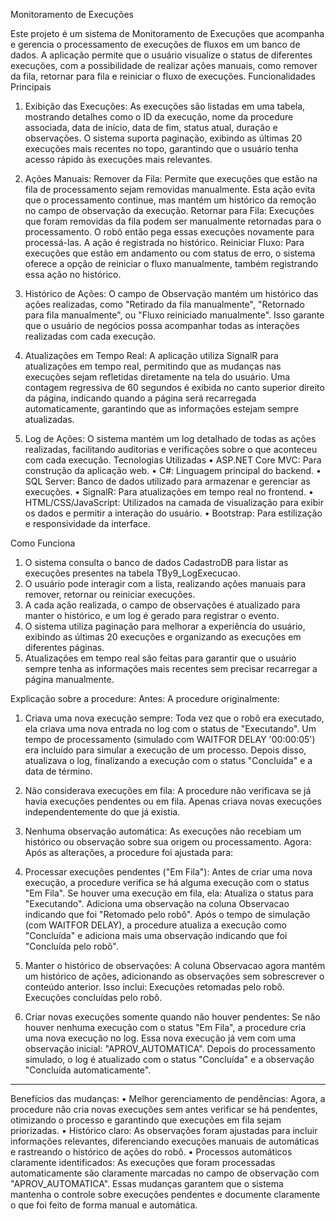 Monitoramento de Execuções

Este projeto é um sistema de Monitoramento de Execuções que acompanha e gerencia o processamento de execuções de fluxos em um banco de dados. A aplicação permite que o usuário visualize o status de diferentes execuções, com a possibilidade de realizar ações manuais, como remover da fila, retornar para fila e reiniciar o fluxo de execuções.
Funcionalidades Principais
1.	Exibição das Execuções:
As execuções são listadas em uma tabela, mostrando detalhes como o ID da execução, nome da procedure associada, data de início, data de fim, status atual, duração e observações.
O sistema suporta paginação, exibindo as últimas 20 execuções mais recentes no topo, garantindo que o usuário tenha acesso rápido às execuções mais relevantes.
2.	Ações Manuais:
Remover da Fila: Permite que execuções que estão na fila de processamento sejam removidas manualmente. Esta ação evita que o processamento continue, mas mantém um histórico da remoção no campo de observação da execução.
Retornar para Fila: Execuções que foram removidas da fila podem ser manualmente retornadas para o processamento. O robô então pega essas execuções novamente para processá-las. A ação é registrada no histórico.
Reiniciar Fluxo: Para execuções que estão em andamento ou com status de erro, o sistema oferece a opção de reiniciar o fluxo manualmente, também registrando essa ação no histórico.
3.	Histórico de Ações:
O campo de Observação mantém um histórico das ações realizadas, como "Retirado da fila manualmente", "Retornado para fila manualmente", ou "Fluxo reiniciado manualmente". Isso garante que o usuário de negócios possa acompanhar todas as interações realizadas com cada execução.

4.	Atualizações em Tempo Real:
A aplicação utiliza SignalR para atualizações em tempo real, permitindo que as mudanças nas execuções sejam refletidas diretamente na tela do usuário.
Uma contagem regressiva de 60 segundos é exibida no canto superior direito da página, indicando quando a página será recarregada automaticamente, garantindo que as informações estejam sempre atualizadas.
5.	Log de Ações:
O sistema mantém um log detalhado de todas as ações realizadas, facilitando auditorias e verificações sobre o que aconteceu com cada execução.
Tecnologias Utilizadas
•	ASP.NET Core MVC: Para construção da aplicação web.
•	C#: Linguagem principal do backend.
•	SQL Server: Banco de dados utilizado para armazenar e gerenciar as execuções.
•	SignalR: Para atualizações em tempo real no frontend.
•	HTML/CSS/JavaScript: Utilizados na camada de visualização para exibir os dados e permitir a interação do usuário.
•	Bootstrap: Para estilização e responsividade da interface.

Como Funciona
1.	O sistema consulta o banco de dados CadastroDB para listar as execuções presentes na tabela TBy9_LogExecucao.
2.	O usuário pode interagir com a lista, realizando ações manuais para remover, retornar ou reiniciar execuções.
3.	A cada ação realizada, o campo de observações é atualizado para manter o histórico, e um log é gerado para registrar o evento.
4.	O sistema utiliza paginação para melhorar a experiência do usuário, exibindo as últimas 20 execuções e organizando as execuções em diferentes páginas.
5.	Atualizações em tempo real são feitas para garantir que o usuário sempre tenha as informações mais recentes sem precisar recarregar a página manualmente.

Explicação sobre a procedure:
Antes:
A procedure originalmente:

1.	Criava uma nova execução sempre:
Toda vez que o robô era executado, ela criava uma nova entrada no log com o status de "Executando".
Um tempo de processamento (simulado com WAITFOR DELAY '00:00:05') era incluído para simular a execução de um processo.
Depois disso, atualizava o log, finalizando a execução com o status "Concluída" e a data de término.
2.	Não considerava execuções em fila:
A procedure não verificava se já havia execuções pendentes ou em fila.
Apenas criava novas execuções independentemente do que já existia.
3.	Nenhuma observação automática:
As execuções não recebiam um histórico ou observação sobre sua origem ou processamento.
Agora:
Após as alterações, a procedure foi ajustada para:

1.	Processar execuções pendentes ("Em Fila"):
Antes de criar uma nova execução, a procedure verifica se há alguma execução com o status "Em Fila".
Se houver uma execução em fila, ela:
Atualiza o status para "Executando".
Adiciona uma observação na coluna Observacao indicando que foi "Retomado pelo robô".
Após o tempo de simulação (com WAITFOR DELAY), a procedure atualiza a execução como "Concluída" e adiciona mais uma observação indicando que foi "Concluída pelo robô".
2.	Manter o histórico de observações:
A coluna Observacao agora mantém um histórico de ações, adicionando as observações sem sobrescrever o conteúdo anterior. Isso inclui:
Execuções retomadas pelo robô.
Execuções concluídas pelo robô.
3.	Criar novas execuções somente quando não houver pendentes:
Se não houver nenhuma execução com o status "Em Fila", a procedure cria uma nova execução no log.
Essa nova execução já vem com uma observação inicial: "APROV_AUTOMATICA".
Depois do processamento simulado, o log é atualizado com o status "Concluída" e a observação "Concluída automaticamente".
________________________________________
Benefícios das mudanças:
•	Melhor gerenciamento de pendências: Agora, a procedure não cria novas execuções sem antes verificar se há pendentes, otimizando o processo e garantindo que execuções em fila sejam priorizadas.
•	Histórico claro: As observações foram ajustadas para incluir informações relevantes, diferenciando execuções manuais de automáticas e rastreando o histórico de ações do robô.
•	Processos automáticos claramente identificados: As execuções que foram processadas automaticamente são claramente marcadas no campo de observação com "APROV_AUTOMATICA".
Essas mudanças garantem que o sistema mantenha o controle sobre execuções pendentes e documente claramente o que foi feito de forma manual e automática.

